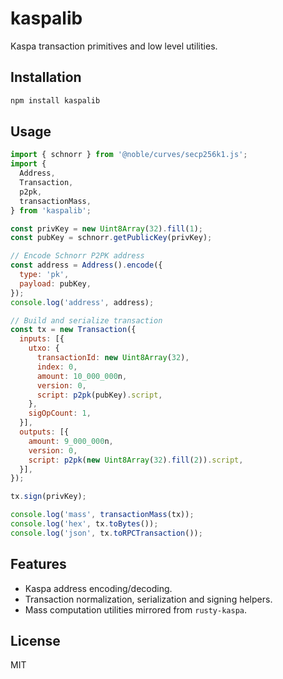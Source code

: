 # kaspalib

Kaspa transaction primitives and low level utilities.

## Installation

```bash
npm install kaspalib
```

## Usage

```js
import { schnorr } from '@noble/curves/secp256k1.js';
import {
  Address,
  Transaction,
  p2pk,
  transactionMass,
} from 'kaspalib';

const privKey = new Uint8Array(32).fill(1);
const pubKey = schnorr.getPublicKey(privKey);

// Encode Schnorr P2PK address
const address = Address().encode({
  type: 'pk',
  payload: pubKey,
});
console.log('address', address);

// Build and serialize transaction
const tx = new Transaction({
  inputs: [{
    utxo: {
      transactionId: new Uint8Array(32),
      index: 0,
      amount: 10_000_000n,
      version: 0,
      script: p2pk(pubKey).script,
    },
    sigOpCount: 1,
  }],
  outputs: [{
    amount: 9_000_000n,
    version: 0,
    script: p2pk(new Uint8Array(32).fill(2)).script,
  }],
});

tx.sign(privKey);

console.log('mass', transactionMass(tx));
console.log('hex', tx.toBytes());
console.log('json', tx.toRPCTransaction());
```

## Features

- Kaspa address encoding/decoding.
- Transaction normalization, serialization and signing helpers.
- Mass computation utilities mirrored from `rusty-kaspa`.

## License

MIT
